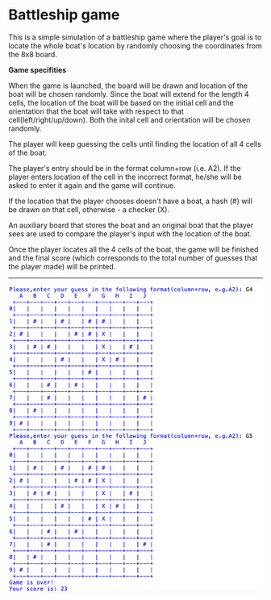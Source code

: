 # Battleship game

This is a simple simulation of a battleship game where the player's goal is to locate the whole boat's location by randomly choosing the coordinates from the 8x8 board.

**Game specifities**

When the game is launched, the board will be drawn and location of the boat will be chosen randomly. Since the boat will extend for the length 4 cells, the location of the boat will be based on the initial cell and the orientation that the boat will take with respect to that cell(left/right/up/down). 
Both the inital cell and orientation will be chosen randomly.

The player will keep guessing the cells until finding the location of all 4 cells of the boat.

The player's entry should be in the format column+row (i.e. A2). If the player enters location of the cell in the incorrect format, he/she will be asked to enter it again and the game will continue.

If the location that the player chooses doesn't have a boat, a hash (#) will be drawn on that cell, otherwise - a checker (X).

An auxiliary board that stores the boat and an original boat that the player sees are used to compare the player's input with the location of the boat.

Once the player locates all the 4 cells of the boat, the game will be finished and the final score (which corresponds to the total number of guesses that the player made) will be printed.

***
![](bin/2.png)
